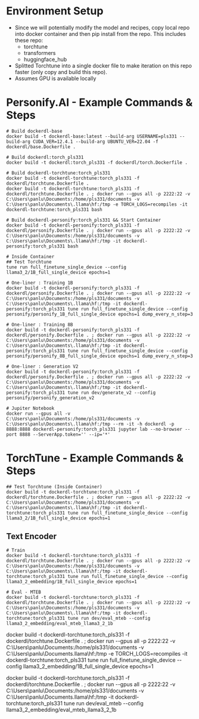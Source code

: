 # Environment Setup

- Since we will potentially modify the model and recipes, copy local repo into docker container and then pip install from the repo. This includes these repo:
  - torchtune
  - transformers
  - huggingface_hub
- Splitted Torchtune into a single docker file to make iteration on this repo faster (only copy and build this repo).
- Assumes GPU is available locally

# Personify.AI - Example Commands & Steps
```
# Build dockerdl-base
docker build -t dockerdl-base:latest --build-arg USERNAME=pls331 --build-arg CUDA_VER=12.4.1 --build-arg UBUNTU_VER=22.04 -f dockerdl/base.Dockerfile .

# Build dockerdl:torch_pls331
docker build -t dockerdl:torch_pls331 -f dockerdl/torch.Dockerfile .

# Build dockerdl-torchtune:torch_pls331
docker build -t dockerdl-torchtune:torch_pls331 -f dockerdl/torchtune.Dockerfile .
docker build -t dockerdl-torchtune:torch_pls331 -f dockerdl/torchtune.Dockerfile . ; docker run --gpus all -p 2222:22 -v C:\Users\panlu\Documents:/home/pls331/documents -v C:\Users\panlu\Documents\.llama\hf:/tmp -e TORCH_LOGS=recompiles -it dockerdl-torchtune:torch_pls331 bash

# Build dockerdl-personify:torch_pls331 && Start Container
docker build -t dockerdl-personify:torch_pls331 -f dockerdl/personify.Dockerfile . ; docker run --gpus all -p 2222:22 -v C:\Users\panlu\Documents:/home/pls331/documents -v C:\Users\panlu\Documents\.llama\hf:/tmp -it dockerdl-personify:torch_pls331 bash

# Inside Container
## Test Torchtune 
tune run full_finetune_single_device --config llama3_2/1B_full_single_device epochs=1

# One-liner : Training 1B
docker build -t dockerdl-personify:torch_pls331 -f dockerdl/personify.Dockerfile . ; docker run --gpus all -p 2222:22 -v C:\Users\panlu\Documents:/home/pls331/documents -v C:\Users\panlu\Documents\.llama\hf:/tmp -it dockerdl-personify:torch_pls331 tune run full_finetune_single_device --config personify/personify_1B_full_single_device epochs=1 dump_every_n_step=3

# One-liner : Training 8B
docker build -t dockerdl-personify:torch_pls331 -f dockerdl/personify.Dockerfile . ; docker run --gpus all -p 2222:22 -v C:\Users\panlu\Documents:/home/pls331/documents -v C:\Users\panlu\Documents\.llama\hf:/tmp -it dockerdl-personify:torch_pls331 tune run full_finetune_single_device --config personify/personify_8B_full_single_device epochs=1 dump_every_n_step=3

# One-liner : Generation V2
docker build -t dockerdl-personify:torch_pls331 -f dockerdl/personify.Dockerfile . ; docker run --gpus all -p 2222:22 -v C:\Users\panlu\Documents:/home/pls331/documents -v C:\Users\panlu\Documents\.llama\hf:/tmp -it dockerdl-personify:torch_pls331 tune run dev/generate_v2 --config personify/personify_generation_v2

# Jupiter Notebook
docker run --gpus all -v C:\Users\panlu\Documents:/home/pls331/documents -v C:\Users\panlu\Documents\.llama\hf:/tmp --rm -it -h dockerdl -p 8888:8888 dockerdl-personify:torch_pls331 jupyter lab --no-browser --port 8888 --ServerApp.token='' --ip='*'
```

# TorchTune - Example Commands & Steps
```
## Test Torchtune (Inside Container)
docker build -t dockerdl-torchtune:torch_pls331 -f dockerdl/torchtune.Dockerfile . ; docker run --gpus all -p 2222:22 -v C:\Users\panlu\Documents:/home/pls331/documents -v C:\Users\panlu\Documents\.llama\hf:/tmp -it dockerdl-torchtune:torch_pls331 tune run full_finetune_single_device --config llama3_2/1B_full_single_device epochs=1
```

## Text Encoder
```
# Train
docker build -t dockerdl-torchtune:torch_pls331 -f dockerdl/torchtune.Dockerfile . ; docker run --gpus all -p 2222:22 -v C:\Users\panlu\Documents:/home/pls331/documents -v C:\Users\panlu\Documents\.llama\hf:/tmp -it dockerdl-torchtune:torch_pls331 tune run full_finetune_single_device --config llama3_2_embedding/1B_full_single_device epochs=1

# Eval - MTEB
docker build -t dockerdl-torchtune:torch_pls331 -f dockerdl/torchtune.Dockerfile . ; docker run --gpus all -p 2222:22 -v C:\Users\panlu\Documents:/home/pls331/documents -v C:\Users\panlu\Documents\.llama\hf:/tmp -it dockerdl-torchtune:torch_pls331 tune run dev/eval_mteb --config llama3_2_embedding/eval_mteb_llama3_2_1b
```

docker build -t dockerdl-torchtune:torch_pls331 -f dockerdl/torchtune.Dockerfile . ; docker run --gpus all -p 2222:22 -v C:\Users\panlu\Documents:/home/pls331/documents -v C:\Users\panlu\Documents\.llama\hf:/tmp -e TORCH_LOGS=recompiles -it dockerdl-torchtune:torch_pls331 tune run full_finetune_single_device --config llama3_2_embedding/1B_full_single_device epochs=1


docker build -t dockerdl-torchtune:torch_pls331 -f dockerdl/torchtune.Dockerfile . ; docker run --gpus all -p 2222:22 -v C:\Users\panlu\Documents:/home/pls331/documents -v C:\Users\panlu\Documents\.llama\hf:/tmp -it dockerdl-torchtune:torch_pls331 tune run dev/eval_mteb --config llama3_2_embedding/eval_mteb_llama3_2_1b


